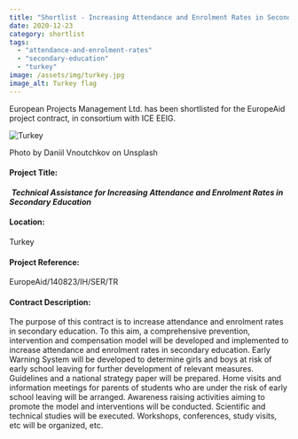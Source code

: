 ```yaml
---
title: "Shortlist - Increasing Attendance and Enrolment Rates in Secondary Education in Turkey"
date: 2020-12-23
category: shortlist
tags: 
  - "attendance-and-enrolment-rates"
  - "secondary-education"
  - "turkey"
image: /assets/img/turkey.jpg
image_alt: Turkey flag
---
```


European Projects Management Ltd. has been shortlisted for the EuropeAid project contract, in consortium with ICE EEIG.

![Turkey](images/daniil-vnoutchkov-Zd6dhJhy_D0-unsplash-1-e1584007783806.jpg)

Photo by Daniil Vnoutchkov on Unsplash

#### Project Title:

 **_**Technical Assistance for Increasing Attendance and Enrolment Rates in Secondary Education**_**

#### Location:

Turkey

#### Project Reference:

EuropeAid/140823/IH/SER/TR

#### **Contract Description:**

The purpose of this contract is to increase attendance and enrolment rates in secondary education. To this aim, a comprehensive prevention, intervention and compensation model will be developed and implemented to increase attendance and enrolment rates in secondary education. Early Warning System will be developed to determine girls and boys at risk of early school leaving for further development of relevant measures. Guidelines and a national strategy paper will be prepared. Home visits and information meetings for parents of students who are under the risk of early school leaving will be arranged. Awareness raising activities aiming to promote the model and interventions will be conducted. Scientific and technical studies will be executed. Workshops, conferences, study visits, etc will be organized, etc.
